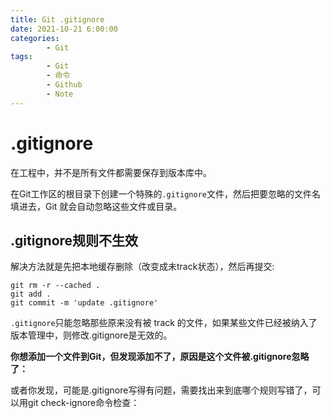 ```yaml
---
title: Git .gitignore
date: 2021-10-21 6:00:00
categories:
        - Git
tags:
        - Git
        - 命令
        - Github
        - Note
---
```


# .gitignore

在工程中，并不是所有文件都需要保存到版本库中。

在Git工作区的根目录下创建一个特殊的`.gitignore`文件，然后把要忽略的文件名填进去，Git 就会自动忽略这些文件或目录。

## .gitignore规则不生效

解决方法就是先把本地缓存删除（改变成未track状态），然后再提交:

```git
git rm -r --cached .
git add .
git commit -m 'update .gitignore'
```

`.gitignore`只能忽略那些原来没有被 track 的文件，如果某些文件已经被纳入了版本管理中，则修改.gitignore是无效的。

**你想添加一个文件到Git，但发现添加不了，原因是这个文件被.gitignore忽略了：**

或者你发现，可能是.gitignore写得有问题，需要找出来到底哪个规则写错了，可以用git check-ignore命令检查：